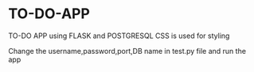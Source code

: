 # TO-DO-APP

TO-DO APP using FLASK and POSTGRESQL
CSS is used for styling

Change the username,password,port,DB name in test.py file and run the app
